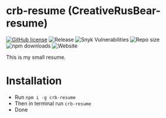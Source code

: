 # crb-resume (CreativeRusBear-resume) 
[![GitHub license](https://img.shields.io/badge/license-MIT-green.svg)](https://github.com/CreativeRusBear/npm-package-resume/blob/master/LICENSE) ![Release](https://img.shields.io/npm/v/crb-resume.svg) ![Snyk Vulnerabilities ](https://img.shields.io/badge/vulnerabilities-0-brightgreen.svg) ![Repo size](https://img.shields.io/github/repo-size/CreativeRusBear/npm-package-resume.svg) ![npm downloads](https://img.shields.io/npm/dt/crb-resume.svg) ![Website](https://img.shields.io/badge/website-up-brightgreen.svg)

This is my small resume.

# Installation
* Run `npm i -g crb-resume`
* Then in terminal run `crb-resume`
* Done
